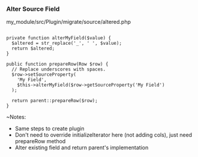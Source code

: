 ### Alter Source Field

my_module/src/Plugin/migrate/source/altered.php

<pre><code data-trim data-noescape>
private function alterMyField($value) {
  $altered = str_replace('_', ' ', $value);
  return $altered;
}

public function prepareRow(Row $row) {
  // Replace underscores with spaces.
  $row->setSourceProperty(
    'My Field',
    $this->alterMyField($row->getSourceProperty('My Field')
  );

  return parent::prepareRow($row);
}
</code></pre>

~Notes:

* Same steps to create plugin
* Don't need to override initializeIterator here (not adding cols), just need prepareRow method
* Alter existing field and return parent's implementation
